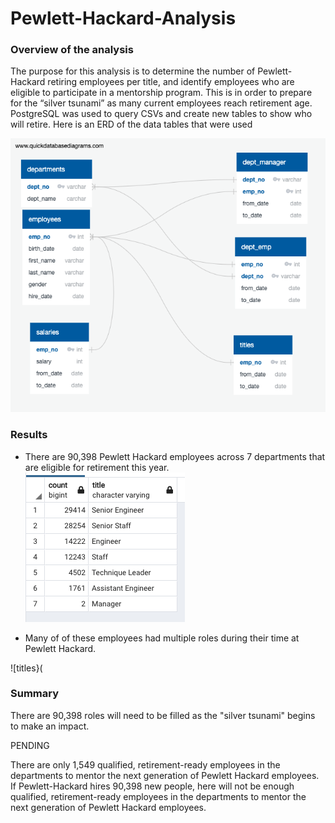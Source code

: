# Pewlett-Hackard-Analysis

### Overview of the analysis
The purpose for this analysis is to determine the number of Pewlett-Hackard retiring employees per title, and identify employees who are eligible to participate in a mentorship program. This is in order to prepare for the “silver tsunami” as many current employees reach retirement age. PostgreSQL was used to query CSVs and create new tables to show who will retire. Here is an ERD of the data tables that were used

![ERD](EmployeeDB.png)

### Results
* There are 90,398 Pewlett Hackard employees across 7 departments that are eligible for retirement this year. 
 ![retirecount](Retiring_titles.png)
 
* Many of of these employees had multiple roles during their time at Pewlett Hackard.

![titles}(
### Summary
There are 90,398 roles will need to be filled as the "silver tsunami" begins to make an impact. 

PENDING

There are only 1,549 qualified, retirement-ready employees in the departments to mentor the next generation of Pewlett Hackard employees. If Pewlett-Hackard hires 90,398 new people, here will not be enough qualified, retirement-ready employees in the departments to mentor the next generation of Pewlett Hackard employees.
